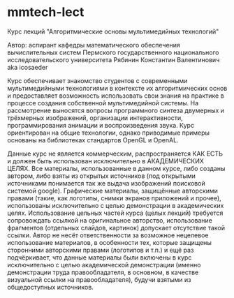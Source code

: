 mmtech-lect
===========

Курс лекций "Алгоритмические основы мультимедийных технологий"

Автор: аспирант кафедры математического обеспечения вычислительных систем 
Пермского государственного национального исследовательского университета 
Рябинин Константин Валентинович aka icosaeder

Курс обеспечивает знакомство студентов с современными мультимедийными 
технологиями в контексте их алгоритмических основ и предоставляет возможность 
использовать свои знания на практике в процессе создания собственной 
мультимедийной системы.
На рассмотрение выносятся вопросы программного синтеза двумерных и трёхмерных 
изображений, организации интерактивности, программирования анимации и 
воспроизведения звука.
Курс ориентирован на общие технологии, однако приводимые примеры основаны на 
библиотеках стандартов OpenGL и OpenAL.

Данные курс не является коммерческим, распространяется КАК ЕСТЬ и должен быть 
использован исключительно в АКАДЕМИЧЕСКИХ ЦЕЛЯХ. Все материалы, использованные 
в данном курсе, либо созданы автором, либо взяты из открытых источников 
(под открытыми источниками понимается так же выдача изображений поисковой 
системой google). Графические материалы, защищённые авторскими правами (такие, 
как логотипы, снимки экранов приложений и прочее), использованы исключительно с 
целью демонстрации в академических целях.
Использование цельных частей курса (целых лекций) требуется сопровождать 
ссылкой на оригинальное авторство, использование фрагментов (отдельных слайдов, 
картинок) допускает отсутствие такой ссылки.
Автор не несёт ответственности за возможное нецелевое использование материалов, 
в особенности тех, которые защищены сторонними авторскими правами (логотипов и 
т.п.) и ещё раз подчёркивает, что данные материалы были включены в курс 
исключительно с целью академической демонстрации (именно демонстрации труда 
правообладателя, в основном, в качестве визуальной ссылки на правообладателя), 
будучи взятыми из общедоступных источников.

